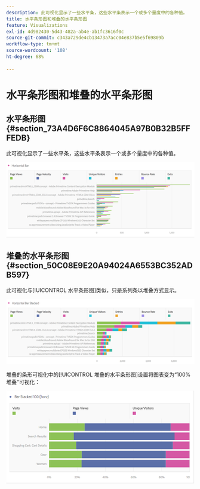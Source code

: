 ```yaml
---
description: 此可视化显示了一些水平条，这些水平条表示一个或多个量度中的各种值。
title: 水平条形图和堆叠的水平条形图
feature: Visualizations
exl-id: 4d982430-5d43-482a-ab4e-ab1fc3616f0c
source-git-commit: c343a729de4cb13473a7acc04e837b5e5f69809b
workflow-type: tm+mt
source-wordcount: '108'
ht-degree: 68%

---
```


# 水平条形图和堆叠的水平条形图

## 水平条形图 {#section_73A4D6F6C8864045A97B0B32B5FFFEDB}

此可视化显示了一些水平条，这些水平条表示一个或多个量度中的各种值。

![显示指标（包括页面查看次数、页面速度、访问次数、登录次数和退出次数）的水平栏。](assets/horizontal_bar.png)

## 堆叠的水平条形图 {#section_50C08E9E20A94024A6553BC352ADB597}

此可视化与[!UICONTROL 水平条形图]类似，只是系列条以堆叠方式显示。

![一个栈叠的水平条，其中显示页面查看次数、访问次数、登入次数和退出次数。](assets/horizontal-bar-stacked.png)

堆叠的条形可视化中的[!UICONTROL 堆叠的水平条形图]设置将图表变为“100% 堆叠”可视化：

![100%栈叠的水平条形图显示访问次数、页面查看次数和独特访客。](assets/horizstacked100.png)
